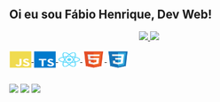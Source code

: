 ## Oi eu sou Fábio Henrique, Dev Web!
<div align="center">
  <a href="https://github.com/Fabi0Pt">
  <img height="180em" src="https://github-readme-stats.vercel.app/api?username=Fabi0Pt&show_icons=true&theme=dracula&include_all_commits=true&count_private=true"/>
  <img height="180em" src="https://github-readme-stats.vercel.app/api/top-langs/?username=Fabi0Pt&layout=compact&langs_count=7&theme=dracula"/>
</div>
<div style="display: inline_block"><br>
  <img align="center" alt="Fabi0-Js" height="30" width="40" src="https://raw.githubusercontent.com/devicons/devicon/master/icons/javascript/javascript-plain.svg">
  <img align="center" alt="Fabi0-Ts" height="30" width="40" src="https://raw.githubusercontent.com/devicons/devicon/master/icons/typescript/typescript-plain.svg">
  <img align="center" alt="Fabi0-React" height="30" width="40" src="https://raw.githubusercontent.com/devicons/devicon/master/icons/react/react-original.svg">
  <img align="center" alt="Fabi0-HTML" height="30" width="40" src="https://raw.githubusercontent.com/devicons/devicon/master/icons/html5/html5-original.svg">
  <img align="center" alt="Fabi0-CSS" height="30" width="40" src="https://raw.githubusercontent.com/devicons/devicon/master/icons/css3/css3-original.svg">
    
  ##
 
<div> 
  <a href="https://instagram.com/fabi0_" target="_blank"><img src="https://img.shields.io/badge/-Instagram-%23E4405F?style=for-the-badge&logo=instagram&logoColor=white" target="_blank"></a> 	 
  <a href = "mailto:fabio_henro@hotmail.com"><img src="https://img.shields.io/badge/-Gmail-%23333?style=for-the-badge&logo=gmail&logoColor=white" target="_blank"></a>
  <a href="https://www.linkedin.com/in/fabi0henro/" target="_blank"><img src="https://img.shields.io/badge/-LinkedIn-%230077B5?style=for-the-badge&logo=linkedin&logoColor=white" target="_blank"></a> 
   
</div>
